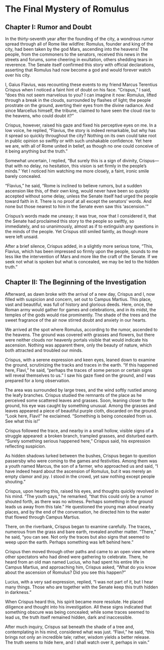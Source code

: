 # The Final Mystery of Romulus

## Chapter I: Rumor and Doubt

In the thirty-seventh year after the founding of the city, a wondrous rumor spread through all of Rome like wildfire: Romulus, founder and king of the city, had been taken by the god Mars, ascending into the heavens! The people, from the commoners to the senators, received this news in the streets and forums, some cheering in exultation, others shedding tears in reverence. The Senate itself confirmed this story with official declarations, asserting that Romulus had now become a god and would forever watch over his city.

I, Gaius Flavius, was recounting these events to my friend Marcus Terentius Crispus when I noticed a faint hint of doubt on his face. “Crispus,” I said, “does this not seem marvelous to you? I can imagine it now: Romulus, lifted through a break in the clouds, surrounded by flashes of light; the people prostrate on the ground, averting their eyes from the divine radiance. And since Marcellus himself, the tribune, claimed to have seen the cloud rise to the heavens, who could doubt it?”

Crispus, however, raised his gaze and fixed his perceptive eyes on me. In a low voice, he replied, “Flavius, the story is indeed remarkable, but why has it spread so quickly throughout the city? Nothing on its own could take root in public opinion so swiftly or with such unshakable confidence. Yet here we are, with all of Rome united in belief, as though no one could conceive of it being anything but the truth.”

Somewhat uncertain, I replied, “But surely this is a sign of divinity, Crispus—that with no delay, no hesitation, this vision is set firmly in the people’s minds.” Yet I noticed him watching me more closely, a faint, ironic smile barely concealed.

“Flavius,” he said, “Rome is inclined to believe rumors, but a sudden ascension like this, of their own king, would never have been so quickly accepted without some delay, unless the Senate itself had urged the people toward faith in it. There is no proof at all except the senators’ words. And none but those nearest to him in the Senate even saw this ‘ascension.’”

Crispus’s words made me uneasy; it was true, now that I considered it, that the Senate had proclaimed this story to the people so swiftly, so immediately, and so unanimously, almost as if to extinguish any questions in the minds of the people. Yet Crispus still smiled faintly, as though more were left unsaid.

After a brief silence, Crispus added, in a slightly more serious tone, “This, Flavius, which has been impressed so firmly upon the people, sounds to me less like the intervention of Mars and more like the craft of the Senate. If we seek not what is spoken but what is concealed, we may be led to the hidden truth.”

## Chapter II: The Beginning of the Investigation

Afterward, as dawn broke with the arrival of a new day, Crispus and I, now filled with suspicion and concern, set out to Campus Martius. This place, vast and beautiful, was full of history and glorious deeds. Here, once, the Roman army would gather for games and celebrations, and in its midst, the temples of the gods would rise prominently. The shade of the trees and the sweet fragrance of the air now stirred doubt and anxiety in our hearts.

We arrived at the spot where Romulus, according to the rumor, ascended to the heavens. The ground was covered with grasses and flowers, but there were neither clouds nor heavenly portals visible that would indicate his ascension. Nothing was apparent there, only the beauty of nature, which both attracted and troubled our minds.

Crispus, with a serene expression and keen eyes, leaned down to examine the ground, scrutinizing the tracks and traces in the earth. “If this happened here, Flavi,” he said, “perhaps the traces of some person or certain signs will reveal themselves to us.” I saw his gaze fixed on the ground, and I was prepared for a long observation.

The area was surrounded by large trees, and the wind softly rustled among the leafy branches. Crispus studied the remnants of the place as he perceived some scattered leaves and grasses. Soon, leaning closer to the ground, his eye was caught by something unusual. Among the grasses and leaves appeared a piece of beautiful purple cloth, discarded on the ground. “Look here, Flavi!” he exclaimed. “Something is being concealed from us. See what this is!”

Crispus followed the trace, and nearby in a small hollow, visible signs of a struggle appeared: a broken branch, trampled grasses, and disturbed earth. “Surely something serious happened here,” Crispus said, his expression reflecting suspicion.

As hidden shadows lurked between the bushes, Crispus began to question passersby who were coming to the games and festivities. Among them was a youth named Marcus, the son of a farmer, who approached us and said, “I have indeed heard about the ascension of Romulus, but it was merely an empty clamor and joy. I stood in the crowd, yet saw nothing except people shouting.”

Crispus, upon hearing this, raised his eyes, and thoughts quickly revolved in his mind. “The youth says,” he remarked, “that this could only be a rumor shouted forth, as there was no witness. Perhaps something in the ground leads us away from this tale.” He questioned the young man about nearby places, and by the end of the conversation, he directed him to the water that flowed through Campus Martius.

There, on the riverbank, Crispus began to examine carefully. The traces, numerous from the grass and bare earth, revealed another matter. “There,” he said, “you can see. Not only the traces but also signs that seemed to weep upon the earth. Perhaps something was left behind here.”

Crispus then moved through other paths and came to an open view where other spectators who had dined were gathering to celebrate. There, he heard from an old man named Lucius, who had spent his entire life in Campus Martius, and approaching him, Crispus asked, “What do you know about the ascension of Romulus? Did you see this happen?”

Lucius, with a very sad expression, replied, “I was not part of it, but I hear many things. Those who are together with the Senate keep this truth hidden in darkness.”

When Crispus heard this, his spirit became more resolute. He placed diligence and thought into his investigation. All these signs indicated that something obscure was being concealed; while some traces seemed to lead us, the truth itself remained hidden, dark and inaccessible.

After much inquiry, Crispus sat beneath the shade of a tree and, contemplating in his mind, considered what was just. “Flavi,” he said, “this brings not only an incredible tale; rather, wisdom yields a better release. The truth seems to hide here, and I shall watch over it, perhaps in vain.”